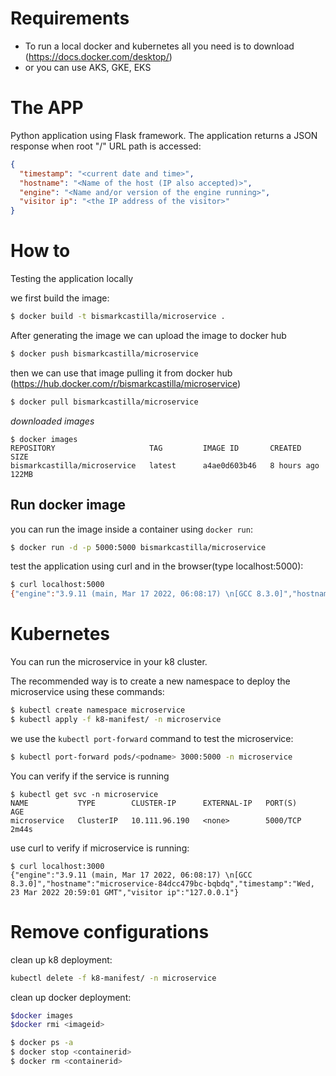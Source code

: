 # Requirements

* To run a local docker and kubernetes all you need is to download (https://docs.docker.com/desktop/)
* or you can use AKS, GKE, EKS
  
# The APP

Python application using Flask framework. The application returns a JSON response when root "/" URL path is accessed:
```json
{
  "timestamp": "<current date and time>",
  "hostname": "<Name of the host (IP also accepted)>",
  "engine": "<Name and/or version of the engine running>",
  "visitor ip": "<the IP address of the visitor>"
}
```
# How to

Testing the application locally

we first build the image:

```bash
$ docker build -t bismarkcastilla/microservice .
```

After generating the image we can upload the image to docker hub

```bash
$ docker push bismarkcastilla/microservice
```

then we can use that image pulling it from docker hub (https://hub.docker.com/r/bismarkcastilla/microservice)

```bash
$ docker pull bismarkcastilla/microservice
```

*downloaded images*

```
$ docker images
REPOSITORY                     TAG         IMAGE ID       CREATED         SIZE
bismarkcastilla/microservice   latest      a4ae0d603b46   8 hours ago     122MB
```

## Run docker image

you can run the image inside a container using `docker run`:

```bash
$ docker run -d -p 5000:5000 bismarkcastilla/microservice
```

test the application using curl and in the browser(type localhost:5000):

```bash
$ curl localhost:5000
{"engine":"3.9.11 (main, Mar 17 2022, 06:08:17) \n[GCC 8.3.0]","hostname":"93b1816a882d","timestamp":"Wed, 23 Mar 2022 20:44:59 GMT","visitor ip":"172.17.0.1"}
```

# Kubernetes

You can run the microservice in your k8 cluster.

The recommended way is to create a new namespace to deploy the microservice using these commands:

```bash
$ kubectl create namespace microservice
$ kubectl apply -f k8-manifest/ -n microservice
```

we use the `kubectl port-forward` command to test the microservice:

```bash
$ kubectl port-forward pods/<podname> 3000:5000 -n microservice
```

You can verify if the service is running
```
$ kubectl get svc -n microservice
NAME           TYPE        CLUSTER-IP      EXTERNAL-IP   PORT(S)    AGE
microservice   ClusterIP   10.111.96.190   <none>        5000/TCP   2m44s
```

use curl to verify if microservice is running:

```
$ curl localhost:3000
{"engine":"3.9.11 (main, Mar 17 2022, 06:08:17) \n[GCC 8.3.0]","hostname":"microservice-84dcc479bc-bqbdq","timestamp":"Wed, 23 Mar 2022 20:59:01 GMT","visitor ip":"127.0.0.1"}
```

# Remove configurations

clean up k8 deployment:

```bash
kubectl delete -f k8-manifest/ -n microservice
```

clean up docker deployment:
```bash
$docker images
$docker rmi <imageid>

$ docker ps -a
$ docker stop <containerid>
$ docker rm <containerid>
```